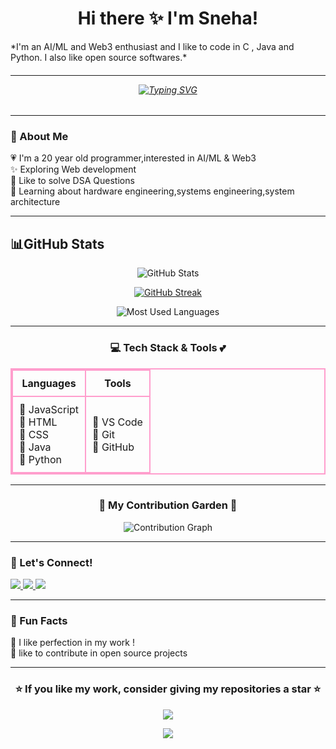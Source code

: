 <h1 align="center">Hi there ✨  I'm Sneha!</h1>
*I'm an AI/ML and Web3 enthusiast and I like to code in C , Java and Python. I also like open source softwares.*
<h6 align="center">

---

<a href="https://git.io/typing-svg"><img src="https://readme-typing-svg.herokuapp.com?font=Fira+Code&pause=1000&color=D2042D&width=435&lines=Code+is+poetry+written+in+logic" alt="Typing SVG" /></a> </h6>



---


<!-- About Me Section -->
### 🌸 About Me  
💗 I'm a 20 year old programmer,interested in AI/ML & Web3<br>
✨ Exploring Web development <br>
🎀 Like to solve DSA Questions <br>
💌 Learning about hardware engineering,systems engineering,system architecture  

---

<h2 id="github_stats" align=''>📊GitHub Stats</h2>

<!-- GitHub Stats -->
<p align="center">
  <img src="https://github-readme-stats.vercel.app/api?username=snehzx&show_icons=true&theme=rose_pine&hide_border=true&title_color=ff9ecd&icon_color=ffb6c1&text_color=ffb6c1&bg_color=2e1a2f" alt="GitHub Stats" />
</p>

<!-- GitHub Streak (pink girly theme) -->
<p align="center">
  <a href="https://streak-stats.demolab.com/?user=snehzx" target="_blank">
    <img src="https://streak-stats.demolab.com?user=snehzx&background=2e1a2f&theme=rose_pine&currStreakNum=ff69b4&sideNums=ff69b4&currStreakLabel=ff1493&sideLabels=ff1493&dates=ffb6c1&ring=ff69b4&fire=ff1493&stroke=ff69b4&hide_border=true" alt="GitHub Streak" />
  </a>
</p>



<!-- Most Used Languages -->
<p align="center">
  <img src="https://github-readme-stats.vercel.app/api/top-langs/?username=snehzx&layout=compact&theme=rose_pine&hide_border=true&title_color=ff9ecd&text_color=ffb6c1&bg_color=2e1a2f" alt="Most Used Languages" />
</p>

---

<!-- Tech Stack Table -->
<h3 align="center">💻 Tech Stack & Tools 💕</h3>

<table align="center" style="border: 2px solid #ff9ecd; border-collapse: collapse;">
<tr>
  <th style="border: 2px solid #ff9ecd; padding: 10px;">Languages</th>
  <th style="border: 2px solid #ff9ecd; padding: 10px;">Tools</th>
</tr>
<tr>
  <td style="border: 2px solid #ff9ecd; padding: 10px;">
    🌸 JavaScript <br>
    🌸 HTML <br>
    🌸 CSS <br>
    🌸 Java <br>
    🌸 Python
  </td>
  <td style="border: 2px solid #ff9ecd; padding: 10px;">
    🌸 VS Code <br>
    🌸 Git <br>
    🌸 GitHub
  </td>
</tr>
</table>

---

<!-- Contribution Graph -->
<h3 align="center">🌷 My Contribution Garden 🌷</h3>
<p align="center">
  <img src="https://github-readme-activity-graph.vercel.app/graph?username=snehzx&bg_color=2e1a2f&color=ff9ecd&line=ff69b4&point=ffb6c1&area=true&hide_border=true" alt="Contribution Graph" />
</p>

---

<!-- Connect Section -->
### 🌷 Let's Connect!  
<p align="left">
  <a href="<Your LinkedIn Link Here>" target="_blank">
    <img src="https://img.shields.io/badge/-LinkedIn-ffb6c1?style=for-the-badge&logo=Linkedin&logoColor=white"/>
  </a>
  <a href="<Your Twitter Link Here>" target="_blank">
    <img src="https://img.shields.io/badge/-Twitter-ff69b4?style=for-the-badge&logo=Twitter&logoColor=white"/>
  </a>
  <a href="https://leetcode.com/u/snehzx" target="_blank">
    <img src="https://img.shields.io/badge/-LeetCode-ff9ecd?style=for-the-badge&logo=LeetCode&logoColor=white"/>
  
  </a>
</p>

---

<!-- Fun Section -->
### 🦄 Fun Facts  
🌸 I like perfection in my work !  
🌸 like to contribute in open source projects  

---
<!-- Star My Repo -->
<h3 align="center">⭐ If you like my work, consider giving my repositories a star ⭐</h3>
<p align="center">
  <img src="https://img.shields.io/badge/Support%20My%20Work-Star%20🌟-D2042D?style=for-the-badge&logo=github"/>
</p>

<!-- Footer -->
<p align="center">  
  <img src="https://capsule-render.vercel.app/api?type=waving&color=ff9ecd&height=100&section=footer"/>  
</p>
